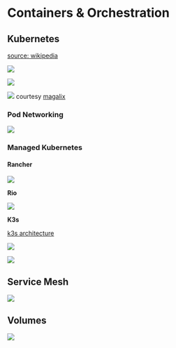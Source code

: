 # Containers & Orchestration

## Kubernetes
[source: wikipedia](https://en.wikipedia.org/wiki/Kubernetes)

![](https://upload.wikimedia.org/wikipedia/commons/b/be/Kubernetes.png)

![](https://k8spin.cloud/assets/images/illustrations/kubernetes_managed.svg)

![](https://www.magalix.com/hs-fs/hubfs/kubernetes%20ecosystem.png?width=1200&name=kubernetes%20ecosystem.png)
courtesy [magalix](https://www.magalix.com/blog/kubernetes-101-concepts-and-why-it-matters)

### Pod Networking

![](https://upload.wikimedia.org/wikipedia/commons/thumb/6/63/Pod-networking.png/700px-Pod-networking.png)

### Managed Kubernetes

#### Rancher 

![](https://rancher.com/docs/img/rancher/rancher-architecture-rancher-api-server.svg)

**Rio**

![](https://rancher.com/img/blog/2019/rio-revolutionizing-the-way-you-deploy-apps/image4.png)

**K3s**

[k3s architecture](https://rancher.com/docs/k3s/latest/en/architecture/)

![](https://k3s.io/images/how-it-works-k3s.svg)

![](https://rancher.com/docs/img/rancher/k3s-architecture-single-server.png)

## Service Mesh

![](https://pbs.twimg.com/media/EWTJcdYWkAEutAz?format=jpg&name=large)

## Volumes

![](https://bdlguu0syu1idj5d2b4m53mv-wpengine.netdna-ssl.com/wp-content/uploads/2020/06/MayaData.png)
